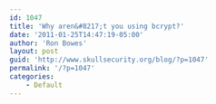 ```yaml
---
id: 1047
title: 'Why aren&#8217;t you using bcrypt?'
date: '2011-01-25T14:47:19-05:00'
author: 'Ron Bowes'
layout: post
guid: 'http://www.skullsecurity.org/blog/?p=1047'
permalink: '/?p=1047'
categories:
    - Default
---
```



